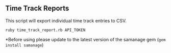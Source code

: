## Time Track Reports


This script will export individual time track entries to CSV. 

`ruby time_track_report.rb API_TOKEN`



*Before using please update to the latest version of the samanage gem (`gem install samanage`)